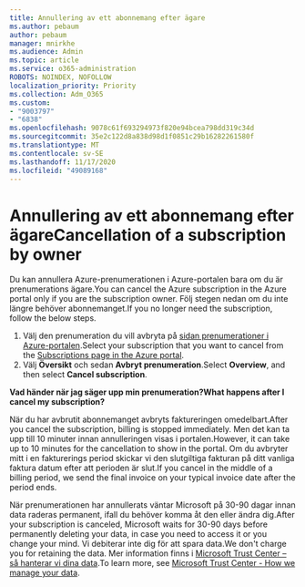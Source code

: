 ```yaml
---
title: Annullering av ett abonnemang efter ägare
ms.author: pebaum
author: pebaum
manager: mnirkhe
ms.audience: Admin
ms.topic: article
ms.service: o365-administration
ROBOTS: NOINDEX, NOFOLLOW
localization_priority: Priority
ms.collection: Adm_O365
ms.custom:
- "9003797"
- "6838"
ms.openlocfilehash: 9078c61f693294973f820e94bcea798dd319c34d
ms.sourcegitcommit: 35e2c122d8a838d98d1f0851c29b16282261580f
ms.translationtype: MT
ms.contentlocale: sv-SE
ms.lasthandoff: 11/17/2020
ms.locfileid: "49089168"
---
```

# <a name="cancellation-of-a-subscription-by-owner"></a><span data-ttu-id="29e3c-102">Annullering av ett abonnemang efter ägare</span><span class="sxs-lookup"><span data-stu-id="29e3c-102">Cancellation of a subscription by owner</span></span>

<span data-ttu-id="29e3c-103">Du kan annullera Azure-prenumerationen i Azure-portalen bara om du är prenumerations ägare.</span><span class="sxs-lookup"><span data-stu-id="29e3c-103">You can cancel the Azure subscription in the Azure portal only if you are the subscription owner.</span></span> <span data-ttu-id="29e3c-104">Följ stegen nedan om du inte längre behöver abonnemanget.</span><span class="sxs-lookup"><span data-stu-id="29e3c-104">If you no longer need the subscription, follow the below steps.</span></span>

1. <span data-ttu-id="29e3c-105">Välj den prenumeration du vill avbryta på [sidan prenumerationer i Azure-portalen](https://ms.portal.azure.com/#blade/Microsoft_Azure_Billing/SubscriptionsBlade).</span><span class="sxs-lookup"><span data-stu-id="29e3c-105">Select your subscription that you want to cancel from the [Subscriptions page in the Azure portal](https://ms.portal.azure.com/#blade/Microsoft_Azure_Billing/SubscriptionsBlade).</span></span>
2. <span data-ttu-id="29e3c-106">Välj **Översikt** och sedan **Avbryt prenumeration**.</span><span class="sxs-lookup"><span data-stu-id="29e3c-106">Select **Overview**, and then select **Cancel subscription**.</span></span>

<span data-ttu-id="29e3c-107">**Vad händer när jag säger upp min prenumeration?**</span><span class="sxs-lookup"><span data-stu-id="29e3c-107">**What happens after I cancel my subscription?**</span></span>

<span data-ttu-id="29e3c-108">När du har avbrutit abonnemanget avbryts faktureringen omedelbart.</span><span class="sxs-lookup"><span data-stu-id="29e3c-108">After you cancel the subscription, billing is stopped immediately.</span></span> <span data-ttu-id="29e3c-109">Men det kan ta upp till 10 minuter innan annulleringen visas i portalen.</span><span class="sxs-lookup"><span data-stu-id="29e3c-109">However, it can take up to 10 minutes for the cancellation to show in the portal.</span></span> <span data-ttu-id="29e3c-110">Om du avbryter mitt i en fakturerings period skickar vi den slutgiltiga fakturan på ditt vanliga faktura datum efter att perioden är slut.</span><span class="sxs-lookup"><span data-stu-id="29e3c-110">If you cancel in the middle of a billing period, we send the final invoice on your typical invoice date after the period ends.</span></span>

<span data-ttu-id="29e3c-111">När prenumerationen har annullerats väntar Microsoft på 30-90 dagar innan data raderas permanent, ifall du behöver komma åt den eller ändra dig.</span><span class="sxs-lookup"><span data-stu-id="29e3c-111">After your subscription is canceled, Microsoft waits for 30-90 days before permanently deleting your data, in case you need to access it or you change your mind.</span></span> <span data-ttu-id="29e3c-112">Vi debiterar inte dig för att spara data.</span><span class="sxs-lookup"><span data-stu-id="29e3c-112">We don't charge you for retaining the data.</span></span> <span data-ttu-id="29e3c-113">Mer information finns i [Microsoft Trust Center – så hanterar vi dina data](https://www.microsoft.com/trust-center/privacy/data-management#leave).</span><span class="sxs-lookup"><span data-stu-id="29e3c-113">To learn more, see [Microsoft Trust Center - How we manage your data](https://www.microsoft.com/trust-center/privacy/data-management#leave).</span></span>


